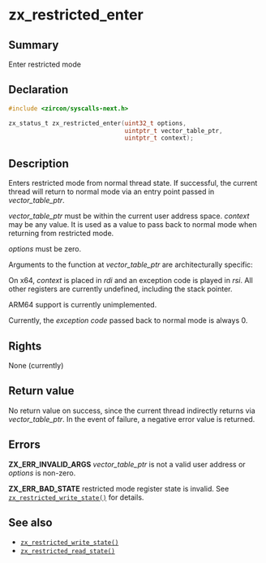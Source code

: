 <!-- Generated by zircon/scripts/update-docs-from-fidl, do not edit! -->
# zx_restricted_enter

## Summary

Enter restricted mode

## Declaration

```c
#include <zircon/syscalls-next.h>

zx_status_t zx_restricted_enter(uint32_t options,
                                uintptr_t vector_table_ptr,
                                uintptr_t context);
```

## Description

Enters restricted mode from normal thread state. If successful, the current
thread will return to normal mode via an entry point passed in
*vector_table_ptr*.

*vector_table_ptr* must be within the current user address space.
*context* may be any value. It is used as a value to pass back to normal
mode when returning from restricted mode.

*options* must be zero.

Arguments to the function at *vector_table_ptr* are architecturally specific:

On x64, *context* is placed in *rdi* and an exception code is played in *rsi*.
All other registers are currently undefined, including the stack pointer.

ARM64 support is currently unimplemented.

Currently, the *exception code* passed back to normal mode is always 0.

## Rights

None (currently)

## Return value

No return value on success, since the current thread indirectly returns via
*vector_table_ptr*. In the event of failure, a negative error value is returned.

## Errors

**ZX_ERR_INVALID_ARGS** *vector_table_ptr* is not a valid user address or *options*
is non-zero.

**ZX_ERR_BAD_STATE** restricted mode register state is invalid. See
[`zx_restricted_write_state()`] for details.

## See also

- [`zx_restricted_write_state()`]
- [`zx_restricted_read_state()`]

[`zx_restricted_write_state()`]: restricted_write_state.md
[`zx_restricted_read_state()`]: restricted_read_state.md

